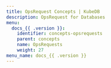 ```yaml
---
title: OpsRequest Concepts | KubeDB
description: OpsRequest for Databases
menu:
  docs_{{ .version }}:
    identifier: concepts-opsrequests
    parent: concepts
    name: OpsRequests
    weight: 27
menu_name: docs_{{ .version }}
---
```

